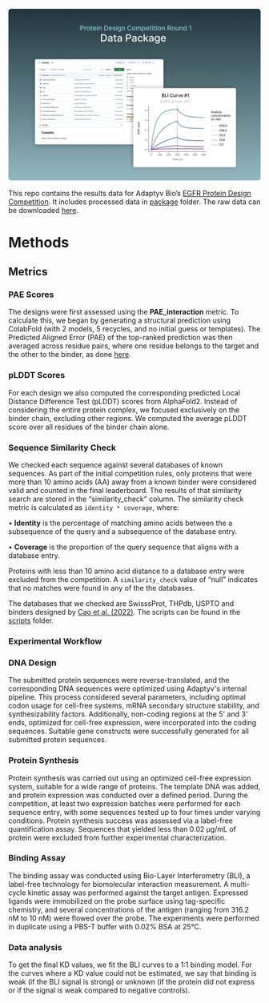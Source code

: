 ![Data package](package.png)

This repo contains the results data for Adaptyv Bio’s [EGFR Protein Design Competition](https://design.adaptyvbio.com/). It includes processed data in [package](package) folder. The raw data can be downloaded [here](https://api.adaptyvbio.com/storage/v1/object/public/egfr_design_competition/package.zip).

# Methods

## Metrics

### PAE Scores

The designs were first assessed using the **PAE_interaction** metric. To calculate this, we began by generating a structural prediction using ColabFold (with 2 models, 5 recycles, and no initial guess or templates). The Predicted Aligned Error (PAE) of the top-ranked prediction was then averaged across residue pairs, where one residue belongs to the target and the other to the binder, as done [here](https://github.com/nrbennet/dl_binder_design/blob/cafa3853ac94dceb1b908c8d9e6954d71749871a/af2_initial_guess/predict.py#L197).

### pLDDT Scores

For each design we also computed the corresponding predicted Local Distance Difference Test (pLDDT) scores from AlphaFold2. Instead of considering the entire protein complex, we focused exclusively on the binder chain, excluding other regions. We computed the average pLDDT score over all residues of the binder chain alone.

### Sequence Similarity Check

We checked each sequence against several databases of known sequences. As part of the initial competition rules, only proteins that were more than 10 amino acids (AA) away from a known binder were considered valid and counted in the final leaderboard. The results of that similarity search are stored in the “similarity_check” column. The similarity check metric is calculated as `identity * coverage`, where:

•	**Identity** is the percentage of matching amino acids between the a subsequence of the query and a subsequence of the database entry.

•	**Coverage** is the proportion of the query sequence that aligns with a database entry.

Proteins with less than 10 amino acid distance to a database entry were excluded from the competition. A `similarity_check` value of “null” indicates that no matches were found in any of the the databases.

The databases that we checked are SwisssProt, THPdb, USPTO and binders designed by [Cao et al. (2022)](https://www.nature.com/articles/s41586-022-04654-9). The scripts can be found in the [scripts](scripts) folder.

### Experimental Workflow

### DNA Design

The submitted protein sequences were reverse-translated, and the corresponding DNA sequences were optimized using Adaptyv's internal pipeline. This process considered several parameters, including optimal codon usage for cell-free systems, mRNA secondary structure stability, and synthesizability factors. Additionally, non-coding regions at the 5' and 3' ends, optimized for cell-free expression, were incorporated into the coding sequences. Suitable gene constructs were successfully generated for all submitted protein sequences.

### Protein Synthesis

Protein synthesis was carried out using an optimized cell-free expression system, suitable for a wide range of proteins. The template DNA was added, and protein expression was conducted over a defined period. During the competition, at least two expression batches were performed for each sequence entry, with some sequences tested up to four times under varying conditions. Protein synthesis success was assessed via a label-free quantification assay. Sequences that yielded less than 0.02 µg/mL of protein were excluded from further experimental characterization.

### Binding Assay

The binding assay was conducted using Bio-Layer Interferometry (BLI), a label-free technology for biomolecular interaction measurement. A multi-cycle kinetic assay was performed against the target antigen. Expressed ligands were immobilized on the probe surface using tag-specific chemistry, and several concentrations of the antigen (ranging from 316.2 nM to 10 nM) were flowed over the probe. The experiments were performed in duplicate using a PBS-T buffer with 0.02% BSA at 25°C.

### Data analysis

To get the final KD values, we fit the BLI curves to a 1:1 binding model. For the curves where a KD value could not be estimated, we say that binding is weak (if the BLI signal is strong) or unknown (if the protein did not express or if the signal is weak compared to negative controls).
